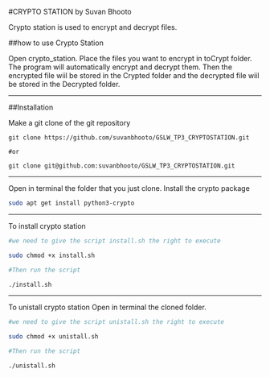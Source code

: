 #CRYPTO STATION by Suvan Bhooto

Crypto station is used to encrypt and decrypt files.

##how to use Crypto Station

Open crypto_station. 
Place the files you want to encrypt in toCrypt folder.
The program will automatically encrypt and decrypt them.
Then the encrypted file wiil be stored in the Crypted folder and the decrypted file wiil be stored in the Decrypted folder.

***

##Installation

Make a git clone of the git repository

```
git clone https://github.com/suvanbhooto/GSLW_TP3_CRYPTOSTATION.git

#or

git clone git@github.com:suvanbhooto/GSLW_TP3_CRYPTOSTATION.git
```

***

Open in terminal the folder that you just clone.
Install the crypto package

```bash
sudo apt get install python3-crypto
```

***

To install crypto station

```bash
#we need to give the script install.sh the right to execute

sudo chmod +x install.sh 

#Then run the script

./install.sh
```

***

To unistall crypto station
Open in terminal the cloned folder.

```bash
#we need to give the script unistall.sh the right to execute

sudo chmod +x unistall.sh  

#Then run the script

./unistall.sh 
```





